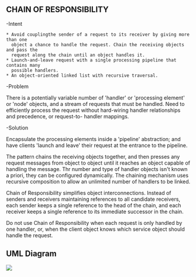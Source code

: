 CHAIN OF RESPONSIBILITY
-----------------------
   
-Intent

    * Avoid couplingthe sender of a request to its receiver by giving more than one 
      object a chance to handle the request. Chain the receiving objects and pass the
      request along the chain until an object handles it.
    * Launch-and-leave request with a single processing pipeline that contains many
      possible handlers.
    * An object-oriented linked list with recursive traversal.
    
-Problem
    
   There is a potentially variable number of 'handler' or 'processing element' or 'node'
   objects, and a stream of requests that must be handled. Need to efficiently process
   the request without hard-wiring handler relationships and precedence, or request-to-
   handler mappings.

-Solution

   Encapsulate the processing elements inside a 'pipeline' abstraction; and have
   clients 'launch and leave' their request at the entrance to the pipeline.
    
   The pattern chains the receiving objects together, and then presses any request
   messages from object to object until it reaches an object capable of handling the 
   message. Thr number and type of handler objects isn't known a priori, they can be
   configured dynamically. The chaining mechanism uses recursive composition to allow
   an unlimited number of handlers to be linked.
    
   Chain of Responsibility simplifies object interconnections. Instead of senders and
   receivers maintaining references to all candidate receivers, each sender keeps
   a single reference to the head of the chain, and each receiver keeps a single 
   reference  to its immediate successor in the chain.
    
   Do not use Chain of Responsibility when each request is only handled by 
   one handler, or, when the client object knows which service object should
   handle the request. 
   
   
UML Diagram
-----------
![](../screenshots/chain)        